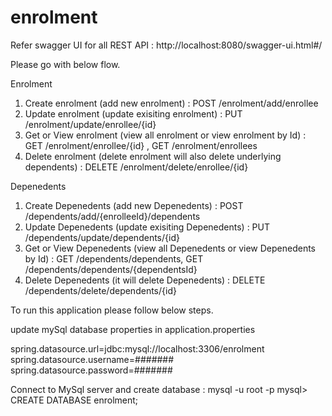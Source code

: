 # enrolment

Refer swagger UI for all REST API : http://localhost:8080/swagger-ui.html#/

Please go with below flow.

Enrolment 

1. Create enrolment (add new enrolment) :  POST /enrolment/add/enrollee
2. Update enrolment (update exisiting enrolment) :  PUT /enrolment/update/enrollee/{id}
3. Get or View enrolment (view all enrolment or view enrolment by Id) : GET /enrolment/enrollee/{id} , GET /enrolment/enrollees
4. Delete enrolment (delete enrolment will also delete underlying dependents) : DELETE /enrolment/delete/enrollee/{id}


Depenedents  

1. Create Depenedents (add new Depenedents) :  POST /dependents/add/{enrolleeId}/dependents
2. Update Depenedents (update exisiting Depenedents) :  PUT /dependents/update/dependents/{id}
3. Get or View Depenedents (view all Depenedents or view Depenedents by Id) : GET /dependents/dependents, GET /dependents/dependents/{dependentsId}
4. Delete Depenedents (it will delete Depenedents) : DELETE /dependents/delete/dependents/{id}

To run this application please follow below steps.

update mySql database properties in application.properties

spring.datasource.url=jdbc:mysql://localhost:3306/enrolment
spring.datasource.username=#######
spring.datasource.password=#######

Connect to MySql server and create database :
mysql -u root -p
mysql> CREATE DATABASE enrolment;


